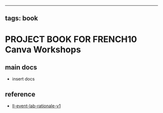 
---
tags: book
---

PROJECT BOOK FOR FRENCH10 Canva Workshops
===

main docs
---

- insert docs

reference
---

- [ll-event-lab-rationale-v1](/AunryFEcRm6SG8qAbHAyIw)


